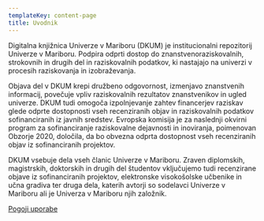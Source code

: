 ```yaml
---
templateKey: content-page
title: Uvodnik
---
```


Digitalna knjižnica Univerze v Mariboru (DKUM) je institucionalni repozitorij Univerze v Mariboru. Podpira odprti dostop do znanstvenoraziskovalnih, strokovnih in drugih del in raziskovalnih podatkov, ki nastajajo na univerzi v procesih raziskovanja in izobraževanja.

Objava del v DKUM krepi družbeno odgovornost, izmenjavo znanstvenih informacij, povečuje vpliv raziskovalnih rezultatov znanstvenikov in ugled univerze. DKUM tudi omogoča izpolnjevanje zahtev financerjev raziskav glede odprte dostopnosti vseh recenziranih objav in raziskovalnih podatkov sofinanciranih iz javnih sredstev. Evropska komisija je za naslednji okvirni program za sofinanciranje raziskovalne dejavnosti in inoviranja, poimenovan Obzorje 2020, določila, da bo obvezna odprta dostopnost vseh recenziranih objav iz sofinanciranih projektov.

DKUM vsebuje dela vseh članic Univerze v Mariboru. Zraven diplomskih, magistrskih, doktorskih in drugih del študentov vključujemo tudi recenzirane objave iz sofinanciranih projektov, elektronske visokošolske učbenike in učna gradiva ter druga dela, katerih avtorji so sodelavci Univerze v Mariboru ali je Univerza v Mariboru njih založnik.

[Pogoji uporabe](/slo/pogoji-uporabe)